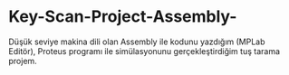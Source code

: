 # Key-Scan-Project-Assembly-
Düşük seviye makina dili olan Assembly ile kodunu yazdığım (MPLab Editör), Proteus programı ile simülasyonunu gerçekleştirdiğim tuş tarama projem.

